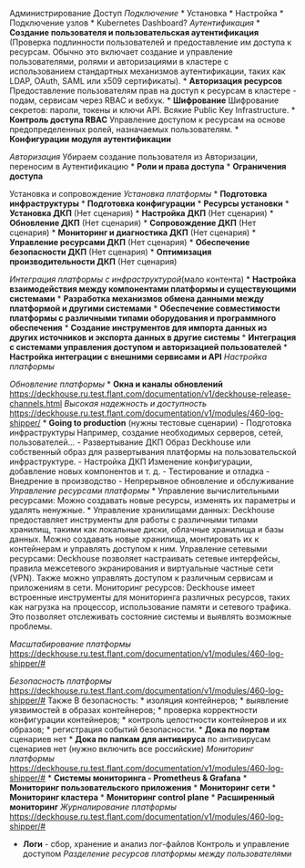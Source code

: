 Администрирование
 Доступ
   *Подключение*
      * Установка
      * Настройка
      * Подключение узлов
      * Kubernetes Dashboard?
   *Аутентификация*
      * **Создание пользователя и пользовательская аутентификация**
      (Проверка подлинности пользователей и предоставление им доступа к ресурсам. Обычно это включает создание и управление пользователями, ролями и авторизациями в кластере с использованием стандартных механизмов аутентификации, таких как LDAP, OAuth, SAML или x509 сертификаты).
      * **Авторизация ресурсов**
      Предоставление пользователям прав на доступ к ресурсам в кластере - подам, сервисам через RBAC и вебхук.
      * **Шифрование**
      Шифрование секретов: пароли, токены и ключи API. Всякие Public Key Infrastructure.
      * **Контроль доступа RBAC**
      Управление доступом к ресурсам на основе предопределенных ролей, назначаемых пользователям.
      * **Конфигурации модуля аутентификации**
      
   *Авторизация*
Убираем создание пользователя из Авторизации, переносим в Аутентификацию
       * **Роли и права доступа**
       * **Ограничения доступа**

Установка и сопровождение
   *Установка платформы*
      * **Подготовка инфраструктуры**
      * **Подготовка конфигурации**
      * **Ресурсы установки**
      * **Установка ДКП** (Нет сценария)
      * **Настройка ДКП** (Нет сценария)
      * **Обновление ДКП** (Нет сценария)
      * **Сопровождение ДКП** (Нет сценария)
      * **Мониторинг и диагностика ДКП** (Нет сценария)
      * **Управление ресурсами ДКП** (Нет сценария)
      * **Обеспечение безопасности ДКП** (Нет сценария)
      * **Оптимизация производительности ДКП** (Нет сценария)

   *Интеграция платформы с инфраструктурой*(мало контента)
      * **Настройка взаимодействия между компонентами платформы и существующими системами**
      * **Разработка механизмов обмена данными между платформой и другими системами**
      * **Обеспечение совместимости платформы с различными типами оборудования и программного обеспечения**
      * **Создание инструментов для импорта данных из других источников и экспорта данных в другие системы**
      * **Интеграция с системами управления доступом и авторизацией пользователей**
      * **Настройка интеграции с внешними сервисами и API**
   *Настройка платформы*
        
   *Обновление платформы*
    * **Окна и каналы обновлений**
    https://deckhouse.ru.test.flant.com/documentation/v1/deckhouse-release-channels.html
    *Высокая надежность и доступность*
   https://deckhouse.ru.test.flant.com/documentation/v1/modules/460-log-shipper/
    * **Going to production** (нужны тестовые сценарии)
         - Подготовка инфраструктуры
        Например, создание необходимых серверов, сетей, пользователей...
        - Развертывание ДКП
        Образ Deckhouse или собственный образ для развертывания платформы на пользовательской инфраструктуре.
        - Настройка ДКП
        Изменение конфигурации, добавление новых компонентов и т. д.
        - Тестирование и отладка
        - Внедрение в производство
        - Непрерывное обновление и обслуживание
   *Управление ресурсами платформы*
            * Управление вычислительными ресурсами: Можно создавать новые ресурсы, изменять их параметры и удалять ненужные.
            * Управление хранилищами данных: Deckhouse предоставляет инструменты для работы с различными типами хранилищ, такими как локальные диски, облачные хранилища и базы данных. Можно создавать новые хранилища, монтировать их к контейнерам и управлять доступом к ним.
            Управление сетевыми ресурсами: Deckhouse позволяет настраивать сетевые интерфейсы, правила межсетевого экранирования и виртуальные частные сети (VPN). Также можно управлять доступом к различным сервисам и приложениям в сети.
            Мониторинг ресурсов: Deckhouse имеет встроенные инструменты для мониторинга различных ресурсов, таких как нагрузка на процессор, использование памяти и сетевого трафика. Это позволяет отслеживать состояние системы и выявлять возможные проблемы.

   *Масштабирование платформы*
   https://deckhouse.ru.test.flant.com/documentation/v1/modules/460-log-shipper/#

   *Безопасность платформы*
   https://deckhouse.ru.test.flant.com/documentation/v1/modules/460-log-shipper/#
            Также В безопасность:
            * изоляция контейнеров;
            * выявление уязвимостей в образах контейнеров;
            * проверка корректности конфигурации контейнеров;
            * контроль целостности контейнеров и их образов;
            * регистрация событий безопасности.
     * **Дока по портам**
     сценариев нет
     * **Дока по папкам для антивируса**
     по антивирусам сценариев нет (нужно включить все российские)
   *Мониторинг платформы*
   https://deckhouse.ru.test.flant.com/documentation/v1/modules/460-log-shipper/#
    * **Системы мониторинга - Prometheus & Grafana**
    * **Мониторинг пользовательского приложения**
    * **Мониторинг сети**
    * **Мониторинг кластера**
    * **Мониторинг control plane**
    * **Расширенный мониторинг**
  *Журналирование платформы*
https://deckhouse.ru.test.flant.com/documentation/v1/modules/460-log-shipper/#
  * **Логи** - сбор, хранение и анализ лог-файлов 
Контроль и управление доступом
  *Разделение ресурсов платформы между пользователями*



